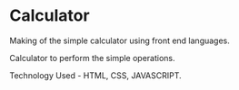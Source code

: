 # Calculator
Making of the simple calculator using front end languages.

Calculator to perform the simple operations.
 
Technology Used -
HTML,
CSS,
JAVASCRIPT.